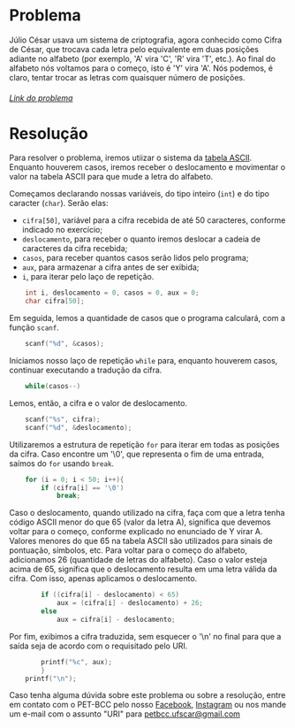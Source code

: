 # Problema 

Júlio César usava um sistema de criptografia, agora conhecido como Cifra de César, que trocava cada letra pelo equivalente em duas posições adiante no alfabeto (por exemplo, 'A' vira 'C', 'R' vira 'T', etc.). Ao final do alfabeto nós voltamos para o começo, isto é 'Y' vira 'A'. Nós podemos, é claro, tentar trocar as letras com quaisquer número de posições.

###### [Link do problema](https://www.urionlinejudge.com.br/judge/pt/problems/view/1253)

# Resolução

Para resolver o problema, iremos utiizar o sistema da [tabela ASCII](https://web.fe.up.pt/~ee96100/projecto/Tabela%20ascii.htm). Enquanto houverem casos, iremos receber o deslocamento e movimentar o valor na tabela ASCII para que mude a letra do alfabeto.

Começamos declarando nossas variáveis, do tipo inteiro (`int`) e do tipo caracter (`char`). Serão elas:
* `cifra[50]`, variável para a cifra recebida de até 50 caracteres, conforme indicado no exercício;
* `deslocamento`, para receber o quanto iremos deslocar a cadeia de caracteres da cifra recebida;
* `casos`, para receber quantos casos serão lidos pelo programa;
* `aux`, para armazenar a cifra antes de ser exibida;
* `i`, para iterar pelo laço de repetição.
```c
    int i, deslocamento = 0, casos = 0, aux = 0;
    char cifra[50];
```

Em seguida, lemos a quantidade de casos que o programa calculará, com a função `scanf`.
```c
    scanf("%d", &casos);
```

Iniciamos nosso laço de repetição `while` para, enquanto houverem casos, continuar executando a tradução da cifra.
```c
    while(casos--)
```

Lemos, então, a cifra e o valor de deslocamento.
```c
    scanf("%s", cifra);
    scanf("%d", &deslocamento);
```

Utilizaremos a estrutura de repetição `for` para iterar em todas as posições da cifra. Caso encontre um '\0', que representa o fim de uma entrada, saímos do `for` usando `break`.
```c
    for (i = 0; i < 50; i++){
        if (cifra[i] == '\0')
            break;
```

Caso o deslocamento, quando utilizado na cifra, faça com que a letra tenha código ASCII menor do que 65 (valor da letra A), significa que devemos voltar para o começo, conforme explicado no enunciado de Y virar A. Valores menores do que 65 na tabela ASCII são utilizados para sinais de pontuação, símbolos, etc.
Para voltar para o começo do alfabeto, adicionamos 26 (quantidade de letras do alfabeto).
Caso o valor esteja acima de 65, significa que o deslocamento resulta em uma letra válida da cifra. Com isso, apenas aplicamos o deslocamento.
```c
        if ((cifra[i] - deslocamento) < 65)
            aux = (cifra[i] - deslocamento) + 26;
        else
            aux = cifra[i] - deslocamento;
```

Por fim, exibimos a cifra traduzida, sem esquecer o '\n' no final para que a saída seja de acordo com o requisitado pelo URI.
```c
        printf("%c", aux);
        }
    printf("\n");
```

Caso tenha alguma dúvida sobre este problema ou sobre a resolução, entre em contato com o PET-BCC pelo nosso [Facebook](https://www.facebook.com/petbcc/), [Instagram](https://www.instagram.com/petbcc.ufscar/) ou nos mande um e-mail com o assunto "URI" para  petbcc.ufscar@gmail.com
